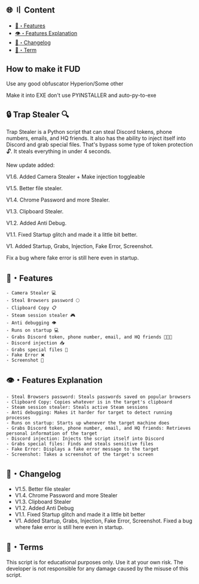 ## 🌐 〢 Content
- [🔰・Features](#features)
- [👁️・Features Explanation](#explanation)
- [📝・Changelog](#changelog)
- [💼・Term](#terms)

## How to make it FUD

Use any good obfuscator Hyperion/Some other 

Make it into EXE don't use PYINSTALLER and auto-py-to-exe

## 🔒 Trap Stealer 🔍
Trap Stealer is a Python script that can steal Discord tokens, phone numbers, emails, and HQ friends. It also has the ability to inject itself into Discord and grab special files. That's bypass some type of token protection 🔓. It steals everything in under 4 seconds.

New update added:

V1.6. Added Camera Stealer + Make injection toggleable

V1.5. Better file stealer.

V1.4. Chrome Password and more Stealer.

V1.3. Clipboard Stealer.

V1.2. Added Anti Debug.

V1.1. Fixed Startup glitch and made it a little bit better.

V1. Added Startup, Grabs, Injection, Fake Error, Screenshot.

Fix a bug where fake error is still here even in startup.

## <a id="features"></a>🔰・Features
```
- Camera Stealer 💻
- Steal Browsers password 🌕
- Clipboard Copy 📋
- Steam session stealer 🎮
- Anti debugging 👁️
- Runs on startup 💻
- Grabs Discord token, phone number, email, and HQ friends 📱📧👥
- Discord injection 📥
- Grabs special files 📂
- Fake Error ❌
- Screenshot 📸
```

## <a id="explanation"></a>👁️・Features Explanation
```
- Steal Browsers password: Steals passwords saved on popular browsers
- Clipboard Copy: Copies whatever is in the target's clipboard
- Steam session stealer: Steals active Steam sessions
- Anti debugging: Makes it harder for target to detect running processes
- Runs on startup: Starts up whenever the target machine does
- Grabs Discord token, phone number, email, and HQ friends: Retrieves personal information of the target
- Discord injection: Injects the script itself into Discord
- Grabs special files: Finds and steals sensitive files
- Fake Error: Displays a fake error message to the target
- Screenshot: Takes a screenshot of the target's screen
```

## <a id="changelog"></a>📝・Changelog
- V1.5. Better file stealer
- V1.4. Chrome Password and more Stealer
- V1.3. Clipboard Stealer
- V1.2. Added Anti Debug
- V1.1. Fixed Startup glitch and made it a little bit better
- V1. Added Startup, Grabs, Injection, Fake Error, Screenshot. Fixed a bug where fake error is still here even in startup.

## <a id="terms"></a>💼・Terms
This script is for educational purposes only. Use it at your own risk. The developer is not responsible for any damage caused by the misuse of this script.
